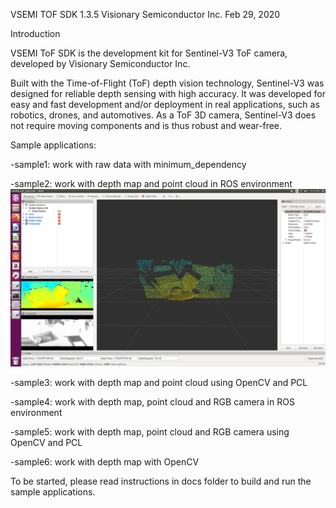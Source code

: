 VSEMI TOF SDK 1.3.5
Visionary Semiconductor Inc.
Feb 29, 2020

Introduction

   VSEMI ToF SDK is the development kit for Sentinel-V3 ToF camera, developed by Visionary Semiconductor Inc.

   Built with the Time-of-Flight (ToF) depth vision technology, Sentinel-V3 was designed for reliable depth sensing with high accuracy. 
   It was developed for easy and fast development and/or deployment in real applications, such as robotics, drones, and automotives. 
   As a ToF 3D camera, Sentinel-V3 does not require moving components and is thus robust and wear-free. 

Sample applications:

-sample1:                   work with raw data with minimum_dependency

-sample2:                   work with depth map and point cloud in ROS environment
![Image of Yaktocat](samples/sample2/sample_2_1.png)

-sample3:                   work with depth map and point cloud using OpenCV and PCL

-sample4:                   work with depth map, point cloud and RGB camera in ROS environment

-sample5:                   work with depth map, point cloud and RGB camera using OpenCV and PCL

-sample6:                   work with depth map with OpenCV
   
To be started, please read instructions in docs folder to build and run the sample applications.
